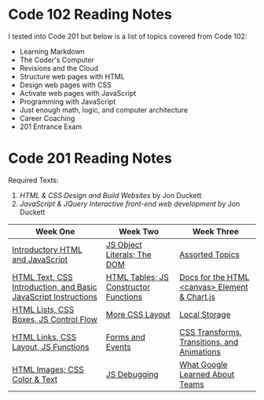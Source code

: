 # Code 102 Reading Notes

I tested into Code 201 but below is a list of topics covered from Code 102:

- Learning Markdown
- The Coder's Computer
- Revisions and the Cloud
- Structure web pages with HTML
- Design web pages with CSS
- Activate web pages with JavaScript
- Programming with JavaScript
- Just enough math, logic, and computer architecture
- Career Coaching
- 201 Entrance Exam

# Code 201 Reading Notes

Required Texts:

1. *HTML & CSS Design and Build Websites* by Jon Duckett
2. *JavaScript & JQuery Interactive front-end web development* by Jon Duckett

| Week One                                                                      | Week Two                                             | Week Three                                                     |
| ----------------------------------------------------------------------------- | ---------------------------------------------------- | -------------------------------------------------------------- |
| [Introductory HTML and JavaScript](class-01.md)                               | [JS Object Literals; The DOM](class-06.md)           | [Assorted Topics](class-11.md)                                 |
| [HTML Text, CSS Introduction, and Basic JavaScript Instructions](class-02.md) | [HTML Tables; JS Constructor Functions](class-07.md) | [Docs for the HTML \<canvas> Element & Chart.js](class-12.md)  |
| [HTML Lists, CSS Boxes, JS Control Flow](class-03.md)                         | [More CSS Layout](class-08.md)                       | [Local Storage](class-13.md)                                   |
| [HTML Links, CSS Layout, JS Functions](class-04.md)                           | [Forms and Events](class-09.md)                      | [CSS Transforms, Transitions, and Animations](class-14a.md)    |
| [HTML Images; CSS Color & Text](class-05.md)                                  | [JS Debugging](class-10.md)                          | [What Google Learned About Teams](class-14b.md)                |
